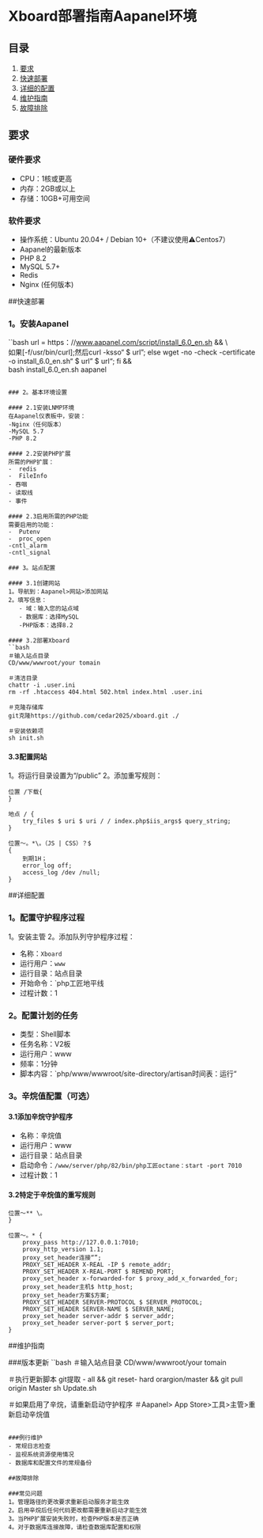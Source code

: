 # Xboard部署指南Aapanel环境

## 目录
1. [要求](#requirements)
2. [快速部署](#quick-deployment)
3. [详细的配置](#detailed-configuration)
4. [维护指南](#maintenance-guide)
5. [故障排除](#troubleshooting)

## 要求

### 硬件要求
- CPU：1核或更高
- 内存：2GB或以上
- 存储：10GB+可用空间

### 软件要求
- 操作系统：Ubuntu 20.04+ / Debian 10+（不建议使用⚠️Centos7）
- Aapanel的最新版本
- PHP 8.2
- MySQL 5.7+
- Redis
- Nginx (任何版本)

##快速部署

### 1。安装Aapanel
``bash
url = https：//www.aapanel.com/script/install_6.0_en.sh && \ \
如果[-f/usr/bin/curl];然后curl -ksso“ $ url”; else wget -no -check -certificate -o install_6.0_en.sh“ $ url” $ url“; fi && \
bash install_6.0_en.sh aapanel
````````

### 2。基本环境设置

#### 2.1安装LNMP环境
在Aapanel仪表板中，安装：
-Nginx（任何版本）
-MySQL 5.7
-PHP 8.2

#### 2.2安装PHP扩展
所需的PHP扩展：
-  redis
-  FileInfo
- 吞咽
- 读取线
- 事件

#### 2.3启用所需的PHP功能
需要启用的功能：
-  Putenv
-  proc_open
-cntl_alarm
-cntl_signal

### 3。站点配置

#### 3.1创建网站
1。导航到：Aapanel>网站>添加网站
2。填写信息：
   - 域：输入您的站点域
   - 数据库：选择MySQL
   -PHP版本：选择8.2

#### 3.2部署Xboard
``bash
＃输入站点目录
CD/www/wwwroot/your tomain

＃清洁目录
chattr -i .user.ini
rm -rf .htaccess 404.html 502.html index.html .user.ini

＃克隆存储库
git克隆https://github.com/cedar2025/xboard.git ./

＃安装依赖项
sh init.sh
````````

#### 3.3配置网站
1。将运行目录设置为“/public”
2。添加重写规则：
````nginx
位置 /下载{
}

地点 / {  
    try_files $ uri $ uri / / index.php$iis_args$ query_string;  
}

位置〜。*\。（JS | CSS）？$
{
    到期1H；
    error_log off;
    access_log /dev /null;
}
````````

##详细配置

### 1。配置守护程序过程
1。安装主管
2。添加队列守护程序过程：
   - 名称：`Xboard`
   - 运行用户：`www`
   - 运行目录：站点目录
   - 开始命令：`php工匠地平线
   - 过程计数：1

### 2。配置计划的任务
- 类型：Shell脚本
- 任务名称：V2板
- 运行用户：www
- 频率：1分钟
- 脚本内容：`php/www/wwwroot/site-directory/artisan时间表：运行“

### 3。辛烷值配置（可选）
#### 3.1添加辛烷守护程序
- 名称：辛烷值
- 运行用户：www
- 运行目录：站点目录
- 启动命令：`/www/server/php/82/bin/php工匠octane：start -port 7010`
- 过程计数：1

#### 3.2特定于辛烷值的重写规则
````nginx
位置〜** \。
}

位置〜。* {
    proxy_pass http://127.0.0.1:7010;
    proxy_http_version 1.1;
    proxy_set_header连接“”;
    PROXY_SET_HEADER X-REAL -IP $ remote_addr;
    PROXY_SET_HEADER X-REAL-PORT $ REMEND_PORT;
    proxy_set_header x-forwarded-for $ proxy_add_x_forwarded_for;
    proxy_set_header主机$ http_host;
    proxy_set_header方案$方案;
    PROXY_SET_HEADER SERVER-PROTOCOL $ SERVER_PROTOCOL;
    PROXY_SET_HEADER SERVER-NAME $ SERVER_NAME;
    proxy_set_header server-addr $ server_addr;
    proxy_set_header server-port $ server_port;
}
````````

##维护指南

###版本更新
``bash
＃输入站点目录
CD/www/wwwroot/your tomain

＃执行更新脚本
git提取 -  all && git reset- hard orargion/master && git pull origin Master
sh Update.sh

＃如果启用了辛烷，请重新启动守护程序
＃Aapanel> App Store>工具>主管>重新启动辛烷值
````````

###例行维护
- 常规日志检查
- 监视系统资源使用情况
- 数据库和配置文件的常规备份

##故障排除

###常见问题
1。管理路径的更改要求重新启动服务才能生效
2。启用辛烷后任何代码更改都需要重新启动才能生效
3。当PHP扩展安装失败时，检查PHP版本是否正确
4。对于数据库连接故障，请检查数据库配置和权限
